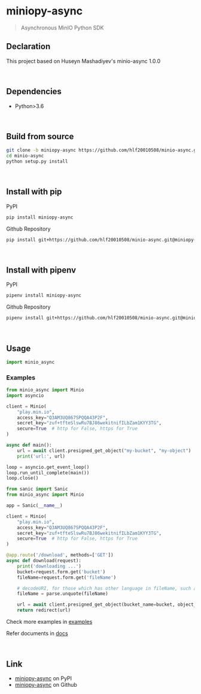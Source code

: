 # miniopy-async
> Asynchronous MinIO Python SDK

## Declaration
This project based on Huseyn Mashadiyev's minio-async 1.0.0

<br/>

## Dependencies
- Python>3.6

<br/>

## Build from source
```sh
git clone -b miniopy-async https://github.com/hlf20010508/minio-async.git
cd minio-async
python setup.py install
```

<br/>

## Install with pip

PyPI
```sh
pip install miniopy-async
```

Github Repository
```sh
pip install git+https://github.com/hlf20010508/minio-async.git@miniopy-async
```

<br/>

## Install with pipenv

PyPI
```sh
pipenv install miniopy-async
```

Github Repository
```sh
pipenv install git+https://github.com/hlf20010508/minio-async.git@miniopy-async#egg=minio-async
```

<br/>

## Usage
```python
import minio_async
```

### Examples
```python
from minio_async import Minio
import asyncio

client = Minio(
    "play.min.io",
    access_key="Q3AM3UQ867SPQQA43P2F",
    secret_key="zuf+tfteSlswRu7BJ86wekitnifILbZam1KYY3TG",
    secure=True  # http for False, https for True
)

async def main():
    url = await client.presigned_get_object("my-bucket", "my-object")
    print('url:', url)

loop = asyncio.get_event_loop()
loop.run_until_complete(main())
loop.close()
```

```python
from sanic import Sanic
from minio_async import Minio

app = Sanic(__name__)

client = Minio(
    "play.min.io",
    access_key="Q3AM3UQ867SPQQA43P2F",
    secret_key="zuf+tfteSlswRu7BJ86wekitnifILbZam1KYY3TG",
    secure=True  # http for False, https for True
)

@app.route('/download', methods=['GET'])
async def download(request):
    print('downloading ...')
    bucket=request.form.get('bucket')
    fileName=request.form.get('fileName')

    # decodeURI, for those which has other language in fileName, such as Chinese, Japanese, Korean
    fileName = parse.unquote(fileName)

    url = await client.presigned_get_object(bucket_name=bucket, object_name=fileName)
    return redirect(url)
```

Check more examples in <a href="https://github.com/hlf20010508/minio-async/tree/miniopy-async/examples">examples</a>

Refer documents in <a href="https://github.com/hlf20010508/minio-async/tree/miniopy-async/docs">docs</a>

<br/>

## Link
- <a href="https://pypi.org/project/miniopy-async/">miniopy-async</a> on PyPI
- <a href="https://github.com/hlf20010508/minio-async/tree/miniopy-async">miniopy-async</a> on Github
